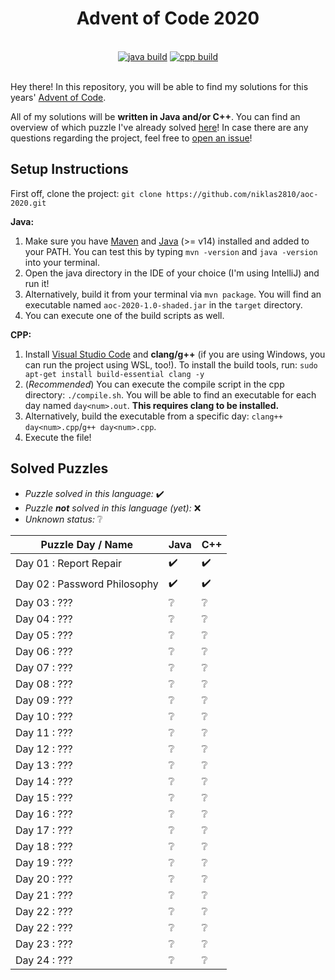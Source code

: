 <div style="width:100%;padding:0px;margin:0px" align="center">
    <h1>Advent of Code 2020</h1>
    <br>
    <a href="https://github.com/niklas2810/aoc-2020/tree/main/java">
    <img alt="java build" src="https://img.shields.io/github/workflow/status/niklas2810/aoc-2020/Build%20using%20Maven?logo=github&style=for-the-badge&label=Java%20Build"/></a>
    <a href="https://github.com/niklas2810/aoc-2020/tree/main/cpp">
        <img alt="cpp build" src="https://img.shields.io/github/workflow/status/niklas2810/aoc-2020/Build%20C++%20Code?label=C%2B%2B%20Build&logo=github&style=for-the-badge"/></a>
    <br>
    <br>   
</div>


Hey there! In this repository, you will be able to find my solutions
for this years' [Advent of Code](https://adventofcode.com).

All of my solutions will be **written in Java and/or C++**. You can find an overview of which puzzle I've already solved [here](#solved-puzzles)! In case there are any questions regarding the project, feel free to [open an issue](https://github.com/niklas2810/aoc-2020/issues/new)!


## Setup Instructions

First off, clone the project: `git clone https://github.com/niklas2810/aoc-2020.git`

**Java:**

1. Make sure you have [Maven](https://maven.apache.org/download.cgi) and [Java](https://adoptopenjdk.net) (>= v14) installed and added to your PATH. You can test this by typing `mvn -version` and `java -version` into your terminal.
2. Open the java directory in the IDE of your choice (I'm using IntelliJ) and run it! 
3. Alternatively, build it from your terminal via `mvn package`. You will find an executable named `aoc-2020-1.0-shaded.jar` in the `target` directory.
4. You can execute one of the build scripts as well.

**CPP:**

1. Install [Visual Studio Code](https://code.visualstudio.com/) and **clang/g++** (if you are using Windows, you can run the project using WSL, too!). To install the build tools, run: `sudo apt-get install build-essential clang -y`
2. (_Recommended_) You can execute the compile script in the cpp directory: `./compile.sh`. You will be able to find an executable for each day named `day<num>.out`. **This requires clang to be installed.**
3. Alternatively, build the executable from a specific day: `clang++ day<num>.cpp`/`g++ day<num>.cpp`.
4. Execute the file!


## Solved Puzzles

- _Puzzle solved in this language:_ ✔️
- _Puzzle **not** solved in this language (yet):_ ❌
- _Unknown status:_ ❔

Puzzle Day / Name | Java | C++
--- | --- | ---
Day 01 : Report Repair | ✔️ | ✔️
Day 02 : Password Philosophy | ✔️ | ✔️
Day 03 : ??? | ❔ | ❔
Day 04 : ??? | ❔ | ❔
Day 05 : ??? | ❔ | ❔
Day 06 : ??? | ❔ | ❔
Day 07 : ??? | ❔ | ❔
Day 08 : ??? | ❔ | ❔
Day 09 : ??? | ❔ | ❔
Day 10 : ??? | ❔ | ❔
Day 11 : ??? | ❔ | ❔
Day 12 : ??? | ❔ | ❔
Day 13 : ??? | ❔ | ❔
Day 14 : ??? | ❔ | ❔
Day 15 : ??? | ❔ | ❔
Day 16 : ??? | ❔ | ❔
Day 17 : ??? | ❔ | ❔
Day 18 : ??? | ❔ | ❔
Day 19 : ??? | ❔ | ❔
Day 20 : ??? | ❔ | ❔
Day 21 : ??? | ❔ | ❔
Day 22 : ??? | ❔ | ❔
Day 22 : ??? | ❔ | ❔
Day 23 : ??? | ❔ | ❔
Day 24 : ??? | ❔ | ❔